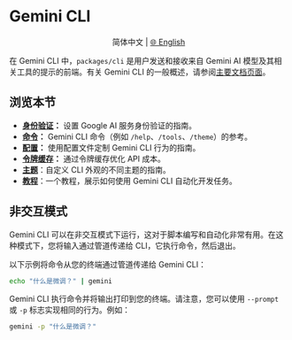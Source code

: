 # Gemini CLI

<p align="center">
  简体中文 | <a href="../../../../docs/cli/index.md">🌐 English</a>
</p>

在 Gemini CLI 中，`packages/cli` 是用户发送和接收来自 Gemini AI 模型及其相关工具的提示的前端。有关 Gemini CLI 的一般概述，请参阅[主要文档页面](../index.md)。

## 浏览本节

- **[身份验证](./authentication.md)：** 设置 Google AI 服务身份验证的指南。
- **[命令](./commands.md)：** Gemini CLI 命令（例如 `/help`、`/tools`、`/theme`）的参考。
- **[配置](./configuration.md)：** 使用配置文件定制 Gemini CLI 行为的指南。
- **[令牌缓存](./token-caching.md)：** 通过令牌缓存优化 API 成本。
- **[主题](./themes.md)**：自定义 CLI 外观的不同主题的指南。
- **[教程](tutorials.md)**：一个教程，展示如何使用 Gemini CLI 自动化开发任务。

## 非交互模式

Gemini CLI 可以在非交互模式下运行，这对于脚本编写和自动化非常有用。在这种模式下，您将输入通过管道传递给 CLI，它执行命令，然后退出。

以下示例将命令从您的终端通过管道传递给 Gemini CLI：

```bash
echo "什么是微调？" | gemini
```

Gemini CLI 执行命令并将输出打印到您的终端。请注意，您可以使用 `--prompt` 或 `-p` 标志实现相同的行为。例如：

```bash
gemini -p "什么是微调？"
```

